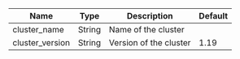 | Name | Type | Description | Default |
|------|------|-------------|---------|
| cluster_name | String | Name of the cluster |  |
| cluster_version | String | Version of the cluster | 1.19 |
